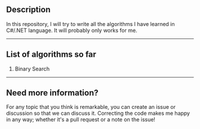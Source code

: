 ## Description

In this repository, I will try to write all the algorithms I have learned in C#/.NET language. It will probably only works for me.

---

## List of algorithms so far

1.  Binary Search

---

## Need more information?

For any topic that you think is remarkable, you can create an issue or discussion so that we can discuss it. Correcting the code makes me happy in any way; whether it's a pull request or a note on the issue!